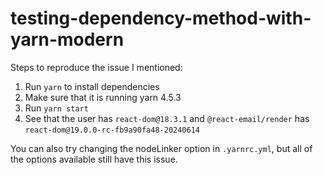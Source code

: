 # testing-dependency-method-with-yarn-modern

Steps to reproduce the issue I mentioned:

1. Run `yarn` to install dependencies
2. Make sure that it is running yarn 4.5.3
2. Run `yarn start`
4. See that the user has `react-dom@18.3.1` and `@react-email/render` has `react-dom@19.0.0-rc-fb9a90fa48-20240614`

You can also try changing the nodeLinker option in `.yarnrc.yml`, but all of the options available still have this issue.

